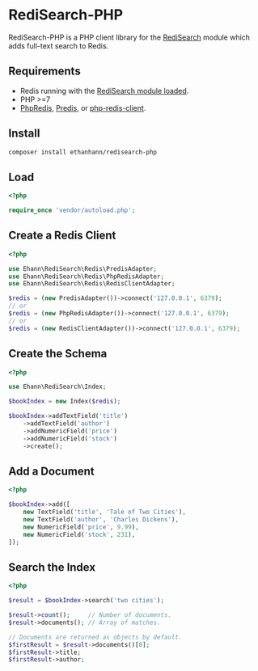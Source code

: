 # RediSearch-PHP

RediSearch-PHP is a PHP client library for the [RediSearch](http://redisearch.io/) module which adds full-text search to Redis.

## Requirements

* Redis running with the [RediSearch module loaded](http://redisearch.io/Quick_Start/).
* PHP >=7
* [PhpRedis](https://github.com/phpredis/phpredis), [Predis](https://github.com/nrk/predis), or [php-redis-client](https://github.com/cheprasov/php-redis-client).

## Install

```bash
composer install ethanhann/redisearch-php
```

## Load

```php
<?php

require_once 'vendor/autoload.php';
```


## Create a Redis Client

```php
<?php

use Ehann\RediSearch\Redis\PredisAdapter;
use Ehann\RediSearch\Redis\PhpRedisAdapter;
use Ehann\RediSearch\Redis\RedisClientAdapter;

$redis = (new PredisAdapter())->connect('127.0.0.1', 6379);
// or
$redis = (new PhpRedisAdapter())->connect('127.0.0.1', 6379);
// or
$redis = (new RedisClientAdapter())->connect('127.0.0.1', 6379);

```

## Create the Schema

```php
<?php

use Ehann\RediSearch\Index;

$bookIndex = new Index($redis);

$bookIndex->addTextField('title')
    ->addTextField('author')
    ->addNumericField('price')
    ->addNumericField('stock')
    ->create();
```

## Add a Document

```php
<?php

$bookIndex->add([
    new TextField('title', 'Tale of Two Cities'),
    new TextField('author', 'Charles Dickens'),
    new NumericField('price', 9.99),
    new NumericField('stock', 231),
]);
```

## Search the Index

```php
<?php

$result = $bookIndex->search('two cities');

$result->count();     // Number of documents.
$result->documents(); // Array of matches.

// Documents are returned as objects by default.
$firstResult = $result->documents()[0];
$firstResult->title;
$firstResult->author;
```

